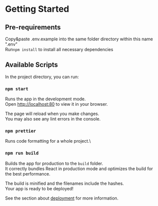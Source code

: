 # Getting Started

## Pre-requirements
Copy&paste .env.example into the same folder directory within this name ".env"   
Run`npm install` to install all necessary dependencies

## Available Scripts

In the project directory, you can run:

### `npm start`

Runs the app in the development mode.\
Open [http://localhost:80](http://localhost:80) to view it in your browser.

The page will reload when you make changes.\
You may also see any lint errors in the console.


### `npm prettier`

Runs code formatting for a whole project.\


### `npm run build`

Builds the app for production to the `build` folder.\
It correctly bundles React in production mode and optimizes the build for the best performance.

The build is minified and the filenames include the hashes.\
Your app is ready to be deployed!

See the section about [deployment](https://facebook.github.io/create-react-app/docs/deployment) for more information.
